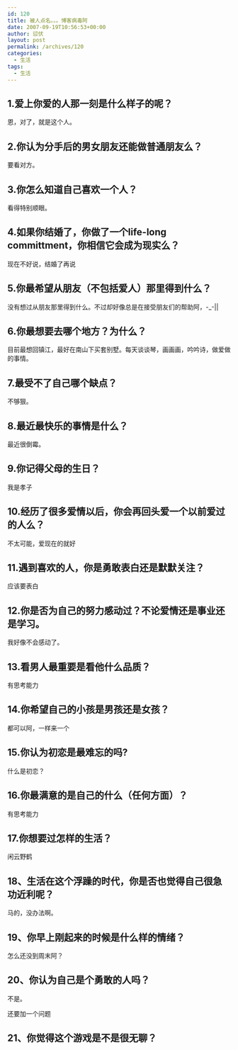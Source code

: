 ```yaml
---
id: 120
title: 被人点名。。。博客病毒阿
date: 2007-09-19T10:56:53+00:00
author: 愆伏
layout: post
permalink: /archives/120
categories:
  - 生活
tags:
  - 生活
---
```

## 1.爱上你爱的人那一刻是什么样子的呢？
  
恩，对了，就是这个人。
  
## 2.你认为分手后的男女朋友还能做普通朋友么？
  
要看对方。
  
## 3.你怎么知道自己喜欢一个人？
  
看得特别顺眼。
  
## 4.如果你结婚了，你做了一个life-long committment，你相信它会成为现实么？
  
现在不好说，结婚了再说
  
## 5.你最希望从朋友（不包括爱人）那里得到什么？
  
没有想过从朋友那里得到什么。不过却好像总是在接受朋友们的帮助阿，-_-||
  
## 6.你最想要去哪个地方？为什么？
  
目前最想回镇江，最好在南山下买套别墅。每天谈谈琴，画画画，吟吟诗，做爱做的事情。
  
## 7.最受不了自己哪个缺点？
  
不够狠。
  
## 8.最近最快乐的事情是什么？
  
最近很倒霉。
  
## 9.你记得父母的生日？
  
我是孝子
  
## 10.经历了很多爱情以后，你会再回头爱一个以前爱过的人么？
  
不太可能，爱现在的就好
  
## 11.遇到喜欢的人，你是勇敢表白还是默默关注？
  
应该要表白
 
## 12.你是否为自己的努力感动过？不论爱情还是事业还是学习。
  
我好像不会感动了。
  
## 13.看男人最重要是看他什么品质？
  
有思考能力
  
## 14.你希望自己的小孩是男孩还是女孩？
  
都可以阿，一样来一个
  
## 15.你认为初恋是最难忘的吗?
  
什么是初恋？
  
## 16.你最满意的是自己的什么（任何方面）？
  
有思考能力
  
## 17.你想要过怎样的生活？
  
闲云野鹤
  
## 18、生活在这个浮躁的时代，你是否也觉得自己很急功近利呢？
  
马的，没办法啊。
  
## 19、你早上刚起来的时候是什么样的情绪？
  
怎么还没到周末阿？
  
## 20、你认为自己是个勇敢的人吗？
  
不是。
  
还要加一个问题
  
## 21、你觉得这个游戏是不是很无聊？